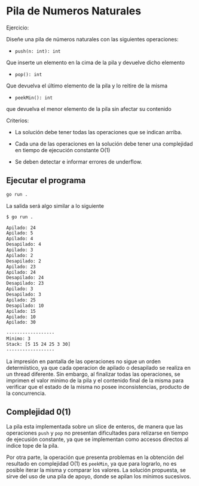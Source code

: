 # Pila de Numeros Naturales

Ejercicio:

Diseñe una pila de números naturales con las siguientes operaciones:

- `push(n: int): int`

Que inserte un elemento en la cima de la pila y devuelve dicho elemento

- `pop(): int`

Que devuelva el último elemento de la pila y lo reitire de la misma

- `peekMin(): int`

que devuelva el menor elemento de la pila sin afectar su contenido

Criterios:

- La solución debe tener todas las operaciones que se indican arriba.

- Cada una de las operaciones en la solución debe tener una complejidad en tiempo de ejecución constante O(1)

- Se deben detectar e informar errores de underflow.


## Ejecutar el programa


``` sh
go run .
```

La salida será algo similar a lo siguiente
```sh
$ go run .

Apilado: 24
Apilado: 5
Apilado: 4
Desapilado: 4
Apilado: 3
Apilado: 2
Desapilado: 2
Apilado: 23
Apilado: 24
Desapilado: 24
Desapilado: 23
Apilado: 3
Desapilado: 3
Apilado: 25
Desapilado: 10
Apilado: 15
Apilado: 10
Apilado: 30

------------------
Minimo: 3
Stack: [5 15 24 25 3 30]
------------------
```

La impresión en pantalla de las operaciones no sigue un orden determiístico, ya que cada operacion de apilado o desapilado se realiza en un thread diferente.
Sin embargo, al finalizar todas las operaciones, se imprimen el valor minimo de la pila y el contenido final de la misma para verificar que el estado de la misma no posee inconsistencias, producto de la concurrencia.

## Complejidad 0(1)
La pila esta implementada sobre un slice de enteros, de manera que las operaciones `push` y `pop` no presentan dificultades para relizarse en tiempo de ejecusión constante, ya que se implementan como accesos directos al indice tope de la pila.

Por otra parte, la operación que presenta problemas en la obtención del resultado en complejidad O(1) es `peekMin`, ya que para lograrlo, no es posible iterar la misma y comparar los valores. La solución propuesta, se sirve del uso de una pila de apoyo, donde se apilan los mínimos sucesivos.
